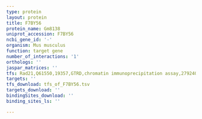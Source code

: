 ```yaml
---
type: protein
layout: protein
title: F7BY56
protein_name: Gm8138
uniprot_accession: F7BY56
ncbi_gene_id: '-'
organism: Mus musculus
function: target gene
number_of_interactions: '1'
orthologs: ''
jaspar_matrices: ''
tfs: Rad21,Q61550,19357,GTRD,chromatin immunoprecipitation assay,27924024%5Buid%5D,No
targets: ''
tfs_download: tfs_of_F7BY56.tsv
targets_download: ''
bindingSites_download: ''
binding_sites_ls: ''

---
```

